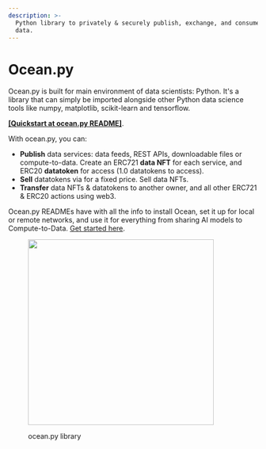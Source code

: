 ```yaml
---
description: >-
  Python library to privately & securely publish, exchange, and consume
  data.
---
```


# Ocean.py

Ocean.py is built for main environment of data scientists: Python. It's a library that can simply be imported alongside other Python data science tools like numpy, matplotlib, scikit-learn and tensorflow.

**[[Quickstart at ocean.py README]](https://github.com/oceanprotocol/ocean.py/blob/main/README.md)**.

With ocean.py, you can:

* **Publish** data services: data feeds, REST APIs, downloadable files or compute-to-data. Create an ERC721 **data NFT** for each service, and ERC20 **datatoken** for access (1.0 datatokens to access).
* **Sell** datatokens via for a fixed price. Sell data NFTs.
* **Transfer** data NFTs & datatokens to another owner, and all other ERC721 & ERC20 actions using web3.

Ocean.py READMEs have with all the info to install Ocean, set it up for local or remote networks, and use it for everything from sharing AI models to Compute-to-Data. [Get started here](https://github.com/oceanprotocol/ocean.py/blob/main/README.md).

<figure><img src="../../.gitbook/assets/components/ocean_py.png" alt="" width="375"><figcaption><p>ocean.py library</p></figcaption></figure>